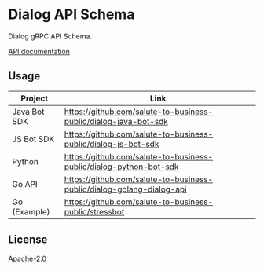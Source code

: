 Dialog API Schema
=================

Dialog gRPC API Schema.

[API documentation](https://github.com/salute-to-business-public/dialog-api-schema)

Usage
-----

| Project      | Link                                                             |
| ------------ |------------------------------------------------------------------|
| Java Bot SDK | https://github.com/salute-to-business-public/dialog-java-bot-sdk |
| JS Bot SDK   | https://github.com/salute-to-business-public/dialog-js-bot-sdk          |
| Python       | https://github.com/salute-to-business-public/dialog-python-bot-sdk      |
| Go API       | https://github.com/salute-to-business-public/dialog-golang-dialog-api   |
| Go (Example) | https://github.com/salute-to-business-public/stressbot           |

License
-------

[Apache-2.0](LICENSE)
